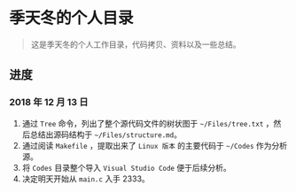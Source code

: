 # 季天冬的个人目录

> 这是季天冬的个人工作目录，代码拷贝、资料以及一些总结。

## 进度

### 2018 年 12 月 13 日

1. 通过 `Tree` 命令，列出了整个源代码文件的树状图于  `~/Files/tree.txt` ，然后总结出源码结构于 `~/Files/structure.md`。
2. 通过阅读  `Makefile` ，提取出来了  `Linux 版本` 的主要代码于 `~/Codes` 作为分析源。
3. 将 `Codes` 目录整个导入 `Visual Studio Code` 便于后续分析。
4. 决定明天开始从 `main.c` 入手 2333。